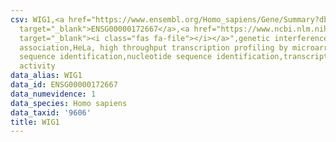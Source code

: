 ```yaml
---
csv: WIG1,<a href="https://www.ensembl.org/Homo_sapiens/Gene/Summary?db=core;g=ENSG00000172667"
  target="_blank">ENSG00000172667</a>,<a href="https://www.ncbi.nlm.nih.gov/pubmed/17216044"
  target="_blank"><i class="fas fa-file"></i></a>",genetic interference,functional
  association,HeLa, high throughput transcription profiling by microarray,nucleotide
  sequence identification,nucleotide sequence identification,transcriptional regulation,down-regulates
  activity
data_alias: WIG1
data_id: ENSG00000172667
data_numevidence: 1
data_species: Homo sapiens
data_taxid: '9606'
title: WIG1
---
```

